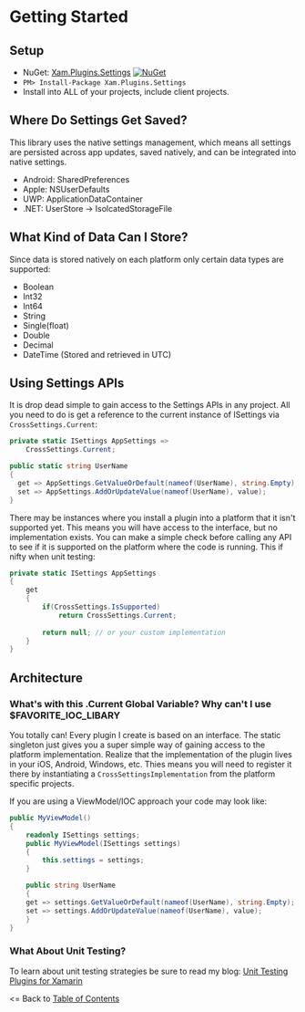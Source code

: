 # Getting Started

## Setup
* NuGet: [Xam.Plugins.Settings](http://www.nuget.org/packages/Xam.Plugins.Settings) [![NuGet](https://img.shields.io/nuget/v/Xam.Plugins.Settings.svg?label=NuGet)](https://www.nuget.org/packages/Xam.Plugins.Settings/)
* `PM> Install-Package Xam.Plugins.Settings`
* Install into ALL of your projects, include client projects.

## Where Do Settings Get Saved?
This library uses the native settings management, which means all settings are persisted across app updates, saved natively, and can be integrated into native settings.

* Android: SharedPreferences
* Apple: NSUserDefaults
* UWP: ApplicationDataContainer
* .NET: UserStore -> IsolcatedStorageFile


## What Kind of Data Can I Store?
Since data is stored natively on each platform only certain data types are supported:

* Boolean
* Int32
* Int64
* String
* Single(float)
* Double
* Decimal
* DateTime (Stored and retrieved in UTC)

## Using Settings APIs
It is drop dead simple to gain access to the Settings APIs in any project. All you need to do is get a reference to the current instance of ISettings via `CrossSettings.Current`:

```csharp
private static ISettings AppSettings =>
    CrossSettings.Current;

public static string UserName
{
  get => AppSettings.GetValueOrDefault(nameof(UserName), string.Empty); 
  set => AppSettings.AddOrUpdateValue(nameof(UserName), value); 
}
```

There may be instances where you install a plugin into a platform that it isn't supported yet. This means you will have access to the interface, but no implementation exists. You can make a simple check before calling any API to see if it is supported on the platform where the code is running. This if nifty when unit testing:

```csharp
private static ISettings AppSettings
{
    get 
    {
        if(CrossSettings.IsSupported)
            return CrossSettings.Current;
        
        return null; // or your custom implementation 
    }
}
```

## Architecture

### What's with this .Current Global Variable? Why can't I use $FAVORITE_IOC_LIBARY
You totally can! Every plugin I create is based on an interface. The static singleton just gives you a super simple way of gaining access to the platform implementation. Realize that the implementation of the plugin lives in your iOS, Android, Windows, etc. Thies means you will need to register it there by instantiating a `CrossSettingsImplementation` from the platform specific projects.

If you are using a ViewModel/IOC approach your code may look like:

```csharp
public MyViewModel()
{
    readonly ISettings settings;
    public MyViewModel(ISettings settings)
    {
        this.settings = settings;
    }

    public string UserName
    {
    get => settings.GetValueOrDefault(nameof(UserName), string.Empty); 
    set => settings.AddOrUpdateValue(nameof(UserName), value); 
    }
}
```

### What About Unit Testing?
To learn about unit testing strategies be sure to read my blog: [Unit Testing Plugins for Xamarin](http://motzcod.es/post/159267241302/unit-testing-plugins-for-xamarin)


<= Back to [Table of Contents](README.md)